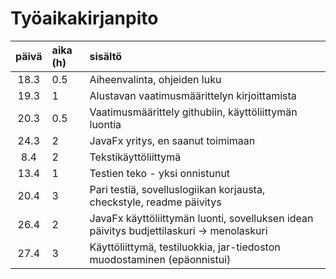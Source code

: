 # Työaikakirjanpito

| päivä  | aika (h) | sisältö    |
| :----: |:---------| :--------|
| 18.3   |  0.5     | Aiheenvalinta, ohjeiden luku |
| 19.3   |  1       | Alustavan vaatimusmäärittelyn kirjoittamista|
| 20.3   |  0.5     | Vaatimusmäärittely githubiin, käyttöliittymän luontia |
| 24.3   |  2       | JavaFx yritys, en saanut toimimaan |
| 8.4    |  2       | Tekstikäyttöliittymä |
| 13.4   |  1       | Testien teko - yksi onnistunut|
| 20.4   |  3       | Pari testiä, sovelluslogiikan korjausta, checkstyle, readme päivitys |
| 26.4   |  2       | JavaFx käyttöliittymän luonti, sovelluksen idean päivitys budjettilaskuri -> menolaskuri |
| 27.4   |  3       | Käyttöliittymä, testiluokkia, jar-tiedoston muodostaminen (epäonnistui) |
